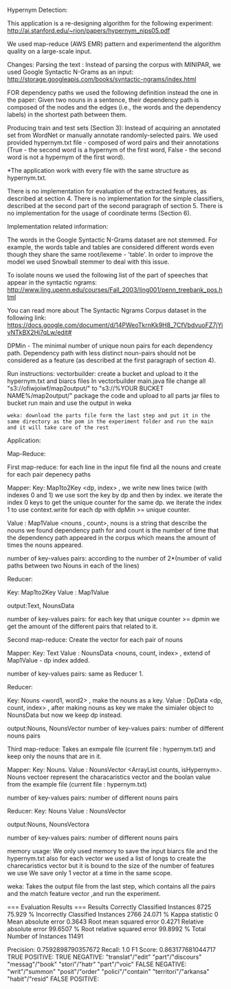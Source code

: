 Hypernym Detection:

This application is a re-designing algorithm for the following experiment:
http://ai.stanford.edu/~rion/papers/hypernym_nips05.pdf

We used map-reduce (AWS EMR) pattern and experimentend the algorithm quality on a large-scale input.

Changes:
Parsing the text : Instead of parsing the corpus with MINIPAR,
we used Google Syntactic N-Grams as an input:
http://storage.googleapis.com/books/syntactic-ngrams/index.html

FOR dependency paths we used the following definition instead the one in the paper:
Given two nouns in a sentence, their dependency path is composed of the
nodes and the edges (i.e., the words and the dependency labels) in the
shortest path between them.

Producing train and test sets (Section 3): 
Instead of acquiring an annotated set from WordNet or manually annotate randomly-selected pairs. 
We used provided hypernym.txt file - composed of word pairs and their annotations
(True - the second word is a hypernym of the first word, False - the
second word is not a hypernym of the first word).

*The application work with every file with the same structure as hypernym.txt.


There is no implementation for evaluation of the extracted features, as described at section 4.
There is no implementation for the simple classifiers, described at the second part of the second paragraph of section 5.
There is no implementation for the usage of coordinate terms (Section 6).


Implementation related information:

The words in the Google Syntactic N-Grams dataset are not stemmed. 
For example, the words table and tables are considered different words even though they share the same
root/lexeme - 'table'.
In order to improve the model we used Snowball stemmer to deal with this issue.

To isolate nouns we used the following list of the part of speeches that appear in the
syntactic ngrams:
http://www.ling.upenn.edu/courses/Fall_2003/ling001/penn_treebank_pos.html

You can read more about The Syntactic Ngrams Corpus dataset in the following link:
https://docs.google.com/document/d/14PWeoTkrnKk9H8_7CfVbdvuoFZ7jYivNTkBX2Hj7qLw/edit#

DPMin - The minimal number of unique noun pairs for each dependency
path. Dependency path with less distinct noun-pairs should not be
considered as a feature (as described at the first paragraph of section 4).


Run instructions:
	vectorbuilder:
	create a bucket and upload to it the hypernym.txt and biarcs files
	In vectorbuilder main.java file change all "s3://ofiwjoiwf/map2output/" to "s3://%YOUR BUCKET NAME%/map2output/"
	package the code and upload to all parts jar files to bucket
	run main and use the output in weka

	weka: download the parts file form the last step and put it in the same directory as the pom in the experiment folder and run the main and it will take care of the rest




Application:


Map-Reduce: 

First map-reduce: for each line in the input file find all the nouns and create for each pair depenecy paths

Mapper:
Key: Map1to2Key <dp, index> , we write new lines twice (with indexes 0 and 1)
	we use sort the key by dp and then by index.
	we iterate the index 0 keys to get the unique counter for the same dp.
 	we iterate the index 1 to use context.write for each dp with dpMin >= unique counter.

Value : Map1Value <nouns , count>, nouns is a string that describe the nouns we found dependency path for and count is the number of time that the dependency path appeared in the corpus which means the amount of times the nouns appeared.

number of key-values pairs: according to the number of 2*(number of valid paths between two Nouns in each of the lines)


Reducer:

Key: Map1to2Key
Value : Map1Value

output:Text, NounsData

number of key-values pairs: for each key that unique counter >= dpmin we get the amount of the different pairs that related to it.



Second map-reduce: Create the vector for each pair of nouns

Mapper:
Key: Text
Value : NounsData <nouns, count, index> , extend of Map1Value - dp index added.

number of key-values pairs: same as Reducer 1.

Reducer:

Key: Nouns <word1, word2> , make the nouns as a key.
Value : DpData <dp, count, index> , after making nouns as key we make the simialer object to NounsData but now we keep dp instead.

output:Nouns, NounsVector
number of key-values pairs: number of different nouns pairs


Third map-reduce: Takes an exmpale file (current file : hypernym.txt) and keep only the nouns that are in it.

Mapper:
Key: Nouns.
Value : NounsVector <ArrayList<LongWritable> counts, isHypernym>. Nouns vectoer represent the characaristics vector and the boolan value from the example file (current file : hypernym.txt)

number of key-values pairs: number of different nouns pairs

Reducer:
Key: Nouns
Value : NounsVector

output:Nouns, NounsVectora

number of key-values pairs: number of different nouns pairs

memory usage:
We only used memory to save the input biarcs file and the hypernym.txt
also for each vector we used a list of longs to create the charecaristics vector but it is bound to the size of the number of features we use
We save only 1 vector at a time in the same scope.



weka:
	Takes the output file from the last step, which contains all the pairs and the match feature vector
	,and run the experiment.
	


=== Evaluation Results ===
Results
Correctly Classified Instances        8725               75.929  %
Incorrectly Classified Instances      2766               24.071  %
Kappa statistic                          0     
Mean absolute error                      0.3643
Root mean squared error                  0.4271
Relative absolute error                 99.6507 %
Root relative squared error             99.8992 %
Total Number of Instances            11491     

Precision: 0.7592898790357672
Recall: 1.0
F1 Score: 0.863177681044717
TRUE POSITIVE:
TRUE NEGATIVE:
"translat"/"edit"
"part"/"discours"
"messag"/"book"
"stori"/"hatr"
"part"/"voic"
FALSE NEGATIVE:
"writ"/"summon"
"posit"/"order"
"polici"/"contain"
"territori"/"arkansa"
"habit"/"resid"
FALSE POSITIVE:
